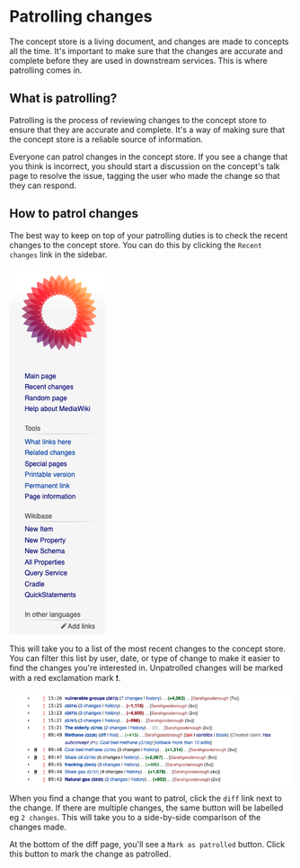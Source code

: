 # Patrolling changes

The concept store is a living document, and changes are made to concepts all the time. It's important to make sure that the changes are accurate and complete before they are used in downstream services. This is where patrolling comes in.

## What is patrolling?

Patrolling is the process of reviewing changes to the concept store to ensure that they are accurate and complete. It's a way of making sure that the concept store is a reliable source of information.

Everyone can patrol changes in the concept store. If you see a change that you think is incorrect, you should start a discussion on the concept's talk page to resolve the issue, tagging the user who made the change so that they can respond.

## How to patrol changes

The best way to keep on top of your patrolling duties is to check the recent changes to the concept store. You can do this by clicking the `Recent changes` link in the sidebar.

![](./images/sidebar.png)

This will take you to a list of the most recent changes to the concept store. You can filter this list by user, date, or type of change to make it easier to find the changes you're interested in. Unpatrolled changes will be marked with a red exclamation mark ❗️.

![](./images/recent-changes.png)

When you find a change that you want to patrol, click the `diff` link next to the change. If there are multiple changes, the same button will be labelled eg `2 changes`. This will take you to a side-by-side comparison of the changes made.

At the bottom of the diff page, you'll see a `Mark as patrolled` button. Click this button to mark the change as patrolled.
